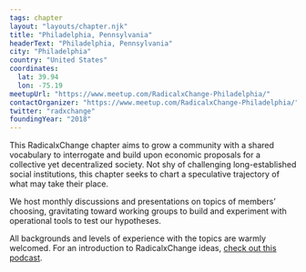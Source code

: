 ```yaml
---
tags: chapter
layout: "layouts/chapter.njk"
title: "Philadelphia, Pennsylvania"
headerText: "Philadelphia, Pennsylvania"
city: "Philadelphia"
country: "United States"
coordinates:
  lat: 39.94
  lon: -75.19
meetupUrl: "https://www.meetup.com/RadicalxChange-Philadelphia/"
contactOrganizer: "https://www.meetup.com/RadicalxChange-Philadelphia/"
twitter: "radxchange"
foundingYear: "2018"
---
```


This RadicalxChange chapter aims to grow a community with a shared vocabulary to interrogate and build upon economic proposals for a collective yet decentralized society. Not shy of challenging long-established social institutions, this chapter seeks to chart a speculative trajectory of what may take their place.

We host monthly discussions and presentations on topics of members’ choosing, gravitating toward working groups to build and experiment with operational tools to test our hypotheses.

All backgrounds and levels of experience with the topics are warmly welcomed. For an introduction to RadicalxChange ideas, [check out this podcast](https://80000hours.org/podcast/episodes/glen-weyl-radically-reforming-capitalism-and-democracy/).
